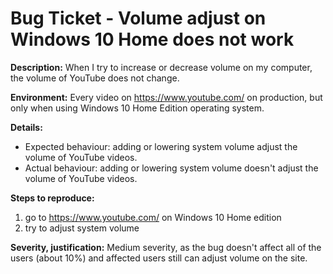 Bug Ticket - Volume adjust on Windows 10 Home does not work
===================================

**Description:** When I try to increase or decrease volume on my computer, the volume of YouTube does not change.

**Environment:** Every video on https://www.youtube.com/ on production, but only when using Windows 10 Home Edition operating system.

**Details:**
 - Expected behaviour: adding or lowering system volume adjust the volume of YouTube videos.
 - Actual behaviour: adding or lowering system volume doesn't adjust the volume of YouTube videos.

**Steps to reproduce:**
1. go to https://www.youtube.com/ on Windows 10 Home edition
2. try to adjust system volume

**Severity, justification:**
Medium severity, as the bug doesn't affect all of the users (about 10%) and affected users still can adjust volume on the site.
